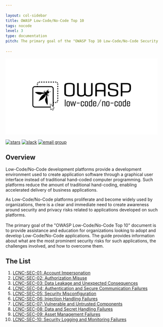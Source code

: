 ```yaml
---

layout: col-sidebar
title: OWASP Low-Code/No-Code Top 10
tags: nocode
level: 3
type: documentation
pitch: The primary goal of the "OWASP Top 10 Low-Code/No-Code Security Risks" document is to provide assistance and education for organizations looking to adopt and develop Low-Code/No-Code applications. The guide provides information about what are the most prominent security risks for such applications, the challenges involved, and how to overcome them.

---
```


<a href="https://owasp.org/www-project-top-10-low-code-no-code-security-risks/"><img src="assets/images/owasp-lcnc.png" alt="OWASP Top 10 for Low-Code/No-Code Apps" width="500" height="250" /></a>

[![stars](https://img.shields.io/github/stars/OWASP/www-project-top-10-low-code-no-code-security-risks?icon=github&style=social)](https://github.com/OWASP/www-project-top-10-low-code-no-code-security-risks)
[![slack](https://img.shields.io/badge/slack-nocode-purple?logo=slack)](https://owasp.slack.com/archives/C02C6RU6G10)
[![email group](https://img.shields.io/badge/group-nocode-red?logo=Gmail)](https://groups.google.com/g/owasp-no-code-low-code)

## Overview
Low-Code/No-Code development platforms provide a development environment used to create application software through a graphical user interface instead of traditional hand-coded computer programming. 
Such platforms reduce the amount of traditional hand-coding, enabling accelerated delivery of business applications. 

As Low-Code/No-Code platforms proliferate and become widely used by organizations, there is a clear and immediate need to create awareness around security and privacy risks related to applications developed on such platforms.
<br>
<br>
The primary goal of the "OWASP Low-Code/No-Code Top 10" document is to provide assistance and education for organizations looking to adopt and develop Low-Code/No-Code applications. 
The guide provides information about what are the most prominent security risks for such applications, the challenges involved, and how to overcome them.

## The List

1. [LCNC-SEC-01: Account Impersonation](content/2022/en/LCNC-SEC-01-Account-Impersonation)
2. [LCNC-SEC-02: Authorization Misuse](content/2022/en/LCNC-SEC-02-Authorization-Misuse)
3. [LCNC-SEC-03: Data Leakage and Unexpected Consequences](content/2022/en/LCNC-SEC-03-Data-Leakage-and-Unexpected-Consequences)
4. [LCNC-SEC-04: Authentication and Secure Communication Failures](content/2022/en/LCNC-SEC-04-Authentication-and-Secure-Communication-Failures)
5. [LCNC-SEC-05: Security Misconfiguration](content/2022/en/LCNC-SEC-05-Security-Misconfiguration)
6. [LCNC-SEC-06: Injection Handling Failures](content/2022/en/LCNC-SEC-06-Injection-Handling-Failures)
7. [LCNC-SEC-07: Vulnerable and Untrusted Components](content/2022/en/LCNC-SEC-07-Vulnerable-and-Untrusted-Components)
8. [LCNC-SEC-08: Data and Secret Handling Failures](content/2022/en/LCNC-SEC-08-Data-and-Secret-Handling-Failures)
9. [LCNC-SEC-09: Asset Management Failures](content/2022/en/LCNC-SEC-09-Asset-Management-Failures)
10. [LCNC-SEC-10: Security Logging and Monitoring Failures](content/2022/en/LCNC-SEC-10-Security-Logging-and-Monitoring-Failures)
